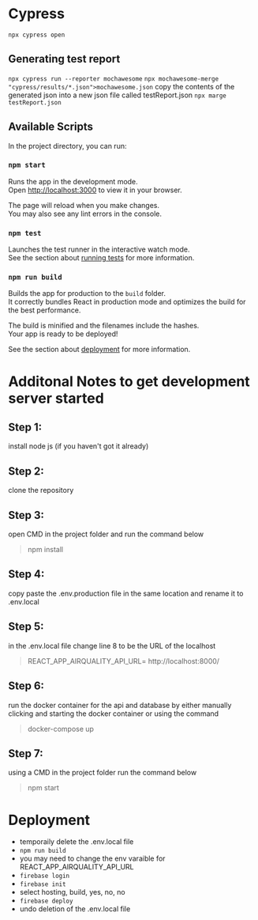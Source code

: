 # Cypress
```npx cypress open```

## Generating test report
```npx cypress run --reporter mochawesome```
```npx mochawesome-merge "cypress/results/*.json">mochawesome.json```
copy the contents of the generated json into a new json file called testReport.json
```npx marge testReport.json```

## Available Scripts

In the project directory, you can run:

### `npm start`

Runs the app in the development mode.\
Open [http://localhost:3000](http://localhost:3000) to view it in your browser.

The page will reload when you make changes.\
You may also see any lint errors in the console.

### `npm test`

Launches the test runner in the interactive watch mode.\
See the section about [running tests](https://facebook.github.io/create-react-app/docs/running-tests) for more information.

### `npm run build`

Builds the app for production to the `build` folder.\
It correctly bundles React in production mode and optimizes the build for the best performance.

The build is minified and the filenames include the hashes.\
Your app is ready to be deployed!

See the section about [deployment](https://facebook.github.io/create-react-app/docs/deployment) for more information.

# Additonal Notes to get development server started 

## Step 1: 
install node js (if you haven't got it already)

## Step 2: 
clone the repository

## Step 3: 
open CMD in the project folder and run the command below
> npm install

## Step 4: 
copy paste the .env.production file in the same location and rename it to .env.local

## Step 5: 
in the .env.local file change line 8 to be the URL of the localhost
> REACT_APP_AIRQUALITY_API_URL= http://localhost:8000/

## Step 6:
run the docker container for the api and database by either manually clicking and starting the docker container or using the command
>docker-compose up

## Step 7:
using a CMD in the project folder run the command below
> npm start


# Deployment
- temporaily delete the .env.local file
- ```npm run build```
- you may need to change the env varaible for REACT_APP_AIRQUALITY_API_URL
- ```firebase login```
- ```firebase init```
- select hosting, build, yes, no, no
- ```firebase deploy```
- undo deletion of the .env.local file